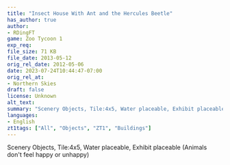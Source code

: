 ```yaml
---
title: "Insect House With Ant and the Hercules Beetle"
has_author: true
author: 
- RDingFT
game: Zoo Tycoon 1
exp_req: 
file_size: 71 KB
file_date: 2013-05-12
orig_rel_date: 2012-05-06
date: 2023-07-24T10:44:47-07:00
orig_rel_at: 
- Northern Skies
draft: false
license: Unknown
alt_text: 
summary: "Scenery Objects, Tile:4x5, Water placeable, Exhibit placeable(Animals don't feel happy or unhappy)"
languages:
- English
zt1tags: ["All", "Objects", "ZT1", "Buildings"]
---
```


Scenery Objects, Tile:4x5, Water placeable, Exhibit placeable (Animals don't feel happy or unhappy)